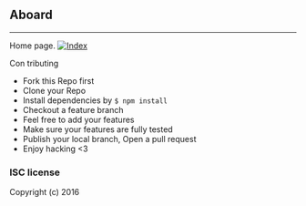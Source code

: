 ## Aboard
---

Home page.
[![Index](http://i4.tietuku.com/ae6bd8144fab7188.png)]()


Con tributing
- Fork this Repo first
- Clone your Repo
- Install dependencies by `$ npm install`
- Checkout a feature branch
- Feel free to add your features
- Make sure your features are fully tested
- Publish your local branch, Open a pull request
- Enjoy hacking <3

### ISC license
Copyright (c) 2016

